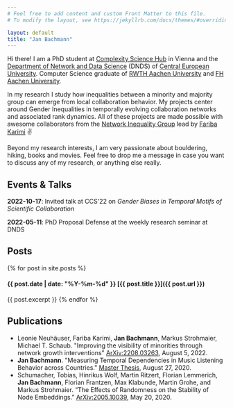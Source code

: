 ```yaml
---
# Feel free to add content and custom Front Matter to this file.
# To modify the layout, see https://jekyllrb.com/docs/themes/#overriding-theme-defaults

layout: default
title: "Jan Bachmann"
---
```

Hi there! I am a PhD student at [Complexity Science Hub](https://csh.ac.at) in Vienna and the [Department of Network and Data Science](https://networkdatascience.ceu.edu/) (DNDS) of [Central European University](https://www.ceu.edu/). Computer Science graduate of [RWTH Aachen University](https://rwth-aachen.de) and [FH Aachen University](https://fh-aachen.de).

In my research I study how inequalities between a minority and majority group can emerge from local collaboration behavior.
My projects center around Gender Inequalities in temporally evolving collaboration networks and associated rank dynamics.
All of these projects are made possible with awesome collaborators from the [Network Inequality Group](https://networkinequality.com/) lead by [Fariba Karimi](https://www.csh.ac.at/researcher/fariba-karimi/) ✌️

Beyond my research interests, I am very passionate about bouldering, hiking, books and movies.
Feel free to drop me a message in case you want to discuss any of my research, or anything else really.

## Events & Talks
__2022-10-17__: Invited talk at CCS'22 on _Gender Biases in Temporal Motifs of Scientific Collaboration_

__2022-05-11__: PhD Proposal Defense at the weekly research seminar at DNDS

## Posts
{% for post in site.posts %}
#### {{ post.date | date: "%Y-%m-%d" }} [{{ post.title }}]({{ post.url }})
{{ post.excerpt }}
{% endfor %}

## Publications
- Leonie Neuhäuser, Fariba Karimi, __Jan Bachmann__, Markus Strohmaier, Michael T. Schaub. "Improving the visibility of minorities through network growth interventions" [ArXiv:2208.03263](https://arxiv.org/abs/2208.03263), August 5, 2022.
- __Jan Bachmann__. "Measuring Temporal Dependencies in Music Listening Behavior across Countries." [Master Thesis](https://drive.google.com/file/d/1fvGMRu4D), August 27, 2020.
- Schumacher, Tobias, Hinrikus Wolf, Martin Ritzert, Florian Lemmerich, __Jan Bachmann__, Florian Frantzen, Max Klabunde, Martin Grohe, and Markus Strohmaier. “The Effects of Randomness on the Stability of Node Embeddings.” [ArXiv:2005.10039](http://arxiv.org/abs/2005.10039), May 20, 2020.
